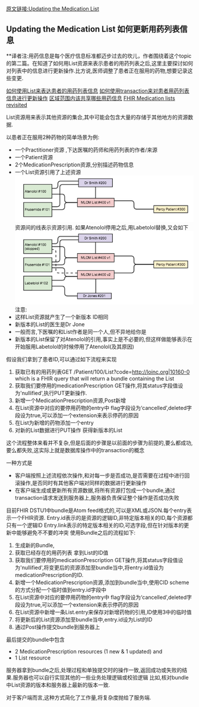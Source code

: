 [原文链接:Updating the Medication List ](http://fhirblog.com/2013/11/01/updating-the-medication-list/)
## Updating the Medication List    如何更新用药列表信息
**译者注:用药信息是每个医疗信息标准都迈步过去的坎儿，作者围绕着这个topic的第二篇。在知道了如何用List资源来表示患者的用药列表之后,这里主要探讨如何对列表中的信息进行更新操作.比方说,医师调整了患者正在服用的药物,想要记录这些变更.

[如何使用List来表达患者的用药列表信息](http://fhirblog.com/2013/10/31/representing-a-patients-list-of-medications-in-fhir/)
[如何使用transaction来对患者用药列表信息进行更新操作](http://fhirblog.com/2013/10/31/representing-a-patients-list-of-medications-in-fhir/)
[区域范围内该共享哪些用药信息](http://fhirblog.com/2013/11/04/regional-shared-medications-with-fhir/)
[FHIR Medication lists revisited](http://fhirblog.com/2014/10/13/medication-lists-revisited/)

List资源用来表示其他资源的集合,其中可能会包含大量的存储于其他地方的资源数据.

以患者正在服用2种药物的简单场景为例:
* 一个Practitioner资源 ,下达医嘱的药师和用药列表的作者/来源
* 一个Patient资源
* 2个MedicationPrescription资源,分别描述药物信息
* 一个List资源引用了上述资源
![](updating-the-medication-list-mlom-v1a-1.png)
资源间的线表示资源引用.
如果Atenolol停用之后,用Labetolol替换,又会如下
![](updating-the-medication-list-mlom-v2.png)
注意:
* 这样List资源就产生了一个新版本 ID相同
* 新版本的List的医生是Dr Jone
* 一般而言,下医嘱的和List作者是同一个人,但不异地给你是
* 新版本的List保留了对Atenolol的引用,事实上是不必要的,但这样做能够表示在开始服用Labetolol的时候停用了Atenolol(及其原因)

假设我们拿到了患者ID,可以通过如下流程来实现
1. 获取已有的用药列表GET /Patient/100/List?code=http://loinc.org|10160-0 which is a FHIR query that will return a bundle containing the List
2. 获取我们要停用的medicationPrescription GET操作,将其status字段值设为'nullified',执行PUT更新操作.
3. 新增一个MedicationPrescription资源,Post新增
4. 在List资源中对应的要停用药物的entry中 flag字段设为‘cancelled’,deleted字段设为true,可以添加一个extension来表示停药的原因
5. 在List为新增的药物添加一个entry
6. 对新的List数据进行PUT操作 获得新版本的List

这个流程整体来看并不复杂,但是后面的步骤是以前面的步骤为前提的,要么都成功,要么都失败,这实际上就是数据库操作中的transaction的概念

一种方式是
* 客户端按照上述流程依次操作,和对每一步是否成功,是否需要在过程中进行回滚操作,是否同时有其他客户端对同样的数据进行更新操作
* 在客户端生成或更新所有资源数据,将所有资源打包成一个bundle,通过transaction请求发送到服务器上,服务器负责保证整个操作是否成功失败

目前FHIR DSTU1中bundle是Atom feed格式的,可以是XML或JSON.每个entry表示一个FHIR资源.
Entry.id表示的是资源的逻辑ID,非特定版本相关的ID,每个资源都只有一个逻辑ID
Entry.link表示的特定版本相关的ID,可选字段,但在针对版本的更新中能够避免不不要的冲突
使用Bundle之后的流程如下:
1. 生成新的Bundle,
2. 获取已经存在的用药列表 拿到List的ID值
2. 获取我们要停用的medicationPrescription GET操作,将其status字段值设为'nullified',将变更后的资源添加至bundle当中,将entry.id值设为
medicationPrescription的ID.
3. 新增一个MedicationPrescription资源,添加到bundle当中,使用CID scheme的方式分配一个临时值到entry.id字段中
4. 在List资源中对应的要停用药物的entry中 flag字段设为‘cancelled’,deleted字段设为true,可以添加一个extension来表示停药的原因
5. 在List资源中新增一条List.entry来保存对新增药物的引用,ID使用3中的临时值
6. 将更新后的List资源添加至bundle当中,entry.id设为List的ID
7. 通过Post操作提交bundle到服务器上

最后提交的bundle中包含
*   2 MedicationPrescription resources (1 new & 1 updated) and
*   1 List resource

服务器拿到bundle之后,处理过程和单独提交时的操作一致,返回成功或失败的结果.服务器也可以自行实现其他的一些业务处理逻辑或校验逻辑
比如,核对bundle中List资源的版本和服务器上最新的版本一致.

对于客户端而言,这种方式简化了工作量,将复杂度抛给了服务端.
